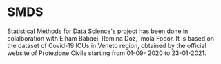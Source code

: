 # SMDS
Statistical Methods for Data Science's project has been done in colalboration with Elham Babaei, Romina Doz, Imola Fodor. It is based on the dataset of Covid-19 ICUs in Veneto region, obtained by the official website of Protezione Civile starting from 01-09- 2020 to 23-01-2021.
